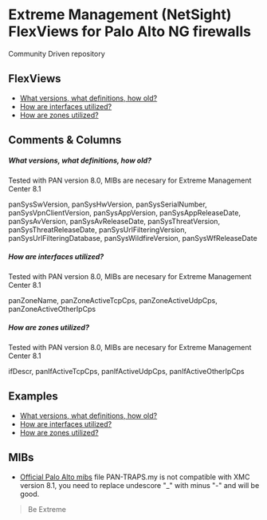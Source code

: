 # Extreme Management (NetSight) FlexViews for Palo Alto NG firewalls

Community Driven repository


## FlexViews
* [What versions, what definitions, how old?](tpl/PaloAltoSystem.tpl?raw=true)
* [How are interfaces utilized?](tpl/PaloAltoInterfaces.tpl?raw=true)
* [How are zones utilized?](tpl/PaloAltoZones.tpl?raw=true)

## Comments & Columns

##### What versions, what definitions, how old?
Tested with PAN version 8.0, MIBs are necesary for Extreme Management Center 8.1

panSysSwVersion, panSysHwVersion, panSysSerialNumber, panSysVpnClientVersion, panSysAppVersion, panSysAppReleaseDate, panSysAvVersion, panSysAvReleaseDate, panSysThreatVersion, panSysThreatReleaseDate, panSysUrlFilteringVersion, panSysUrlFilteringDatabase, panSysWildfireVersion, panSysWfReleaseDate

##### How are interfaces utilized?
Tested with PAN version 8.0, MIBs are necesary for Extreme Management Center 8.1

panZoneName, panZoneActiveTcpCps, panZoneActiveUdpCps, panZoneActiveOtherIpCps

##### How are zones utilized?
Tested with PAN version 8.0, MIBs are necesary for Extreme Management Center 8.1

ifDescr, panIfActiveTcpCps, panIfActiveUdpCps, panIfActiveOtherIpCps

## Examples
* [What versions, what definitions, how old?](sample/PaloAltoSystem.png)
* [How are interfaces utilized?](sample/PaloAltoInterfaces.png)
* [How are zones utilized?](sample/PaloAltoZones.png)

## MIBs
* [Official Palo Alto mibs](https://www.paloaltonetworks.com/documentation/misc/snmp-mibs.html) file PAN-TRAPS.my is not compatible with XMC version 8.1, you need to replace undescore "_" with minus "-" and will be good.

>Be Extreme